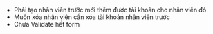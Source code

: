 
- Phải tạo nhân viên trước mới thêm được tài khoản cho nhân viên đó
- Muốn xóa nhân viên cần xóa tài khoản nhân viên trước
- Chưa Validate hết form
